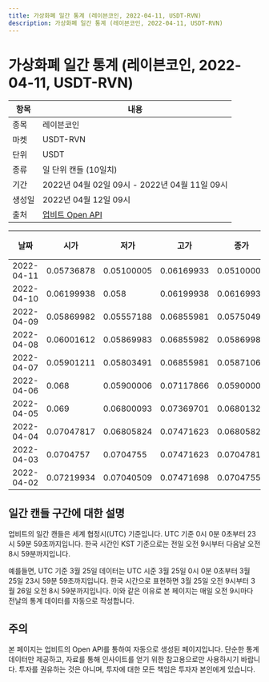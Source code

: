 ```yaml
---
title: 가상화폐 일간 통계 (레이븐코인, 2022-04-11, USDT-RVN)
description: 가상화폐 일간 통계 (레이븐코인, 2022-04-11, USDT-RVN)
---
```



가상화폐 일간 통계 (레이븐코인, 2022-04-11, USDT-RVN)
===

|항목|내용|
|--|--|
|종목|레이븐코인|
|마켓|USDT-RVN|
|단위|USDT|
|종류|일 단위 캔들 (10일치)|
|기간|2022년 04월 02일 09시 - 2022년 04월 11일 09시|
|생성일|2022년 04월 12일 09시|
|출처|[업비트 Open API](https://docs.upbit.com)|


|날짜|시가|저가|고가|종가|비고|
|--|--|--|--|--|--|
|2022-04-11|0.05736878|0.05100005|0.06169933|0.05100005|    |
|2022-04-10|0.06199938|0.058|0.06199938|0.06169932|    |
|2022-04-09|0.05869982|0.05557188|0.06855981|0.05750496|    |
|2022-04-08|0.06001612|0.05869983|0.06855982|0.05869983|    |
|2022-04-07|0.05901211|0.05803491|0.06855981|0.05871065|    |
|2022-04-06|0.068|0.05900006|0.07117866|0.05900006|    |
|2022-04-05|0.069|0.06800093|0.07369701|0.06801323|    |
|2022-04-04|0.07047817|0.06805824|0.07471623|0.06805824|    |
|2022-04-03|0.0704757|0.0704755|0.07471623|0.07047817|    |
|2022-04-02|0.07219934|0.07040509|0.07471698|0.07047551|    |


일간 캔들 구간에 대한 설명
---


업비트의 일간 캔들은 세계 협정시(UTC) 기준입니다. 
UTC 기준 0시 0분 0초부터 23시 59분 59초까지입니다. 
한국 시간인 KST 기준으로는 전일 오전 9시부터 다음날 오전 8시 59분까지입니다. 


예를들면, UTC 기준 3월 25일 데이터는 UTC 시준 3월 25일 0시 0분 0초부터 3월 25일 23시 59분 59초까지입니다. 
한국 시간으로 표현하면 3월 25일 오전 9시부터 3월 26일 오전 8시 59분까지입니다. 
이와 같은 이유로 본 페이지는 매일 오전 9시마다 전날의 통계 데이터를 자동으로 작성합니다. 


주의
---


본 페이지는 업비트의 Open API를 통하여 자동으로 생성된 페이지입니다. 
단순한 통계 데이터만 제공하고, 자료를 통해 인사이트를 얻기 위한 참고용으로만 사용하시기 바랍니다. 
투자를 권유하는 것은 아니며, 투자에 대한 모든 책임은 투자자 본인에게 있습니다. 
